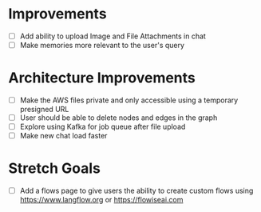 # Improvements

- [ ] Add ability to upload Image and File Attachments in chat
- [ ] Make memories more relevant to the user's query

# Architecture Improvements

- [ ] Make the AWS files private and only accessible using a temporary presigned URL
- [ ] User should be able to delete nodes and edges in the graph
- [ ] Explore using Kafka for job queue after file upload
- [ ] Make new chat load faster

# Stretch Goals

- [ ] Add a flows page to give users the ability to create custom flows using https://www.langflow.org or https://flowiseai.com
